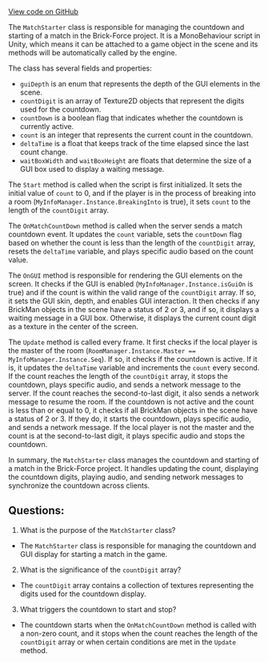 [View code on GitHub](https://github.com/TieHaxJan/Brick-Force/Assembly-CSharp\MatchStarter.cs)

The `MatchStarter` class is responsible for managing the countdown and starting of a match in the Brick-Force project. It is a MonoBehaviour script in Unity, which means it can be attached to a game object in the scene and its methods will be automatically called by the engine.

The class has several fields and properties:
- `guiDepth` is an enum that represents the depth of the GUI elements in the scene.
- `countDigit` is an array of Texture2D objects that represent the digits used for the countdown.
- `countDown` is a boolean flag that indicates whether the countdown is currently active.
- `count` is an integer that represents the current count in the countdown.
- `deltaTime` is a float that keeps track of the time elapsed since the last count change.
- `waitBoxWidth` and `waitBoxHeight` are floats that determine the size of a GUI box used to display a waiting message.

The `Start` method is called when the script is first initialized. It sets the initial value of `count` to 0, and if the player is in the process of breaking into a room (`MyInfoManager.Instance.BreakingInto` is true), it sets `count` to the length of the `countDigit` array.

The `OnMatchCountDown` method is called when the server sends a match countdown event. It updates the `count` variable, sets the `countDown` flag based on whether the count is less than the length of the `countDigit` array, resets the `deltaTime` variable, and plays specific audio based on the count value.

The `OnGUI` method is responsible for rendering the GUI elements on the screen. It checks if the GUI is enabled (`MyInfoManager.Instance.isGuiOn` is true) and if the count is within the valid range of the `countDigit` array. If so, it sets the GUI skin, depth, and enables GUI interaction. It then checks if any BrickMan objects in the scene have a status of 2 or 3, and if so, it displays a waiting message in a GUI box. Otherwise, it displays the current count digit as a texture in the center of the screen.

The `Update` method is called every frame. It first checks if the local player is the master of the room (`RoomManager.Instance.Master == MyInfoManager.Instance.Seq`). If so, it checks if the countdown is active. If it is, it updates the `deltaTime` variable and increments the `count` every second. If the count reaches the length of the `countDigit` array, it stops the countdown, plays specific audio, and sends a network message to the server. If the count reaches the second-to-last digit, it also sends a network message to resume the room. If the countdown is not active and the count is less than or equal to 0, it checks if all BrickMan objects in the scene have a status of 2 or 3. If they do, it starts the countdown, plays specific audio, and sends a network message. If the local player is not the master and the count is at the second-to-last digit, it plays specific audio and stops the countdown.

In summary, the `MatchStarter` class manages the countdown and starting of a match in the Brick-Force project. It handles updating the count, displaying the countdown digits, playing audio, and sending network messages to synchronize the countdown across clients.
## Questions: 
 1. What is the purpose of the `MatchStarter` class?
- The `MatchStarter` class is responsible for managing the countdown and GUI display for starting a match in the game.

2. What is the significance of the `countDigit` array?
- The `countDigit` array contains a collection of textures representing the digits used for the countdown display.

3. What triggers the countdown to start and stop?
- The countdown starts when the `OnMatchCountDown` method is called with a non-zero count, and it stops when the count reaches the length of the `countDigit` array or when certain conditions are met in the `Update` method.